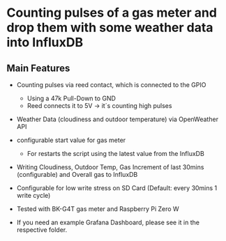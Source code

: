 # Counting pulses of a gas meter and drop them with some weather data into InfluxDB
## Main Features
* Counting pulses via reed contact, which is connected to the GPIO
  * Using a 47k Pull-Down to GND
  * Reed connects it to 5V -> it´s counting high pulses
* Weather Data (cloudiness and outdoor temperature) via OpenWeather API
* configurable start value for gas meter
  * For restarts the script using the latest value from the InfluxDB
* Writing Cloudiness, Outdoor Temp, Gas Increment of last 30mins (configurable) and Overall gas to InfluxDB
* Configurable for low write stress on SD Card (Default: every 30mins 1 write cycle)
* Tested with BK-G4T gas meter and Raspberry Pi Zero W

* If you need an example Grafana Dashboard, please see it in the respective folder.



